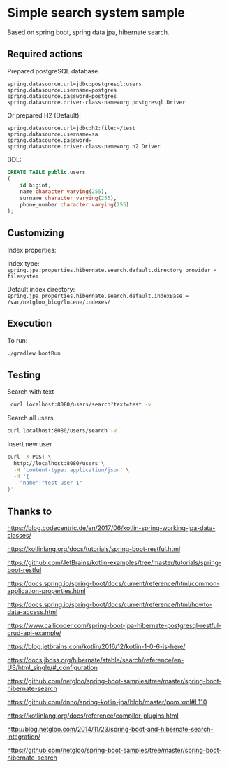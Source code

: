 # Simple search system sample
Based on spring boot, spring data jpa, hibernate search.

## Required actions
Prepared postgreSQL database.
```
spring.datasource.url=jdbc:postgresql:users
spring.datasource.username=postgres
spring.datasource.password=postgres
spring.datasource.driver-class-name=org.postgresql.Driver
```

Or prepared H2 (Default):
```
spring.datasource.url=jdbc:h2:file:~/test
spring.datasource.username=sa
spring.datasource.password=
spring.datasource.driver-class-name=org.h2.Driver
```

DDL:
```sql
CREATE TABLE public.users
(
    id bigint,
    name character varying(255),
    surname character varying(255),
    phone_number character varying(255)
);
```

## Customizing
Index properties:

Index type: `spring.jpa.properties.hibernate.search.default.directory_provider = filesystem`

Default index directory: `spring.jpa.properties.hibernate.search.default.indexBase = /var/netgloo_blog/lucene/indexes/`

## Execution
To run:
```bash
./gradlew bootRun
```

## Testing
Search with text
```bash
 curl localhost:8080/users/search?text=test -v
```

Search all users
```bash
curl localhost:8080/users/search -v
```

Insert new user
```bash
curl -X POST \
  http://localhost:8080/users \
  -H 'content-type: application/json' \
  -d '{
	"name":"test-user-1"
}'
```


## Thanks to
https://blog.codecentric.de/en/2017/06/kotlin-spring-working-jpa-data-classes/

https://kotlinlang.org/docs/tutorials/spring-boot-restful.html

https://github.com/JetBrains/kotlin-examples/tree/master/tutorials/spring-boot-restful

https://docs.spring.io/spring-boot/docs/current/reference/html/common-application-properties.html

https://docs.spring.io/spring-boot/docs/current/reference/html/howto-data-access.html

https://www.callicoder.com/spring-boot-jpa-hibernate-postgresql-restful-crud-api-example/

https://blog.jetbrains.com/kotlin/2016/12/kotlin-1-0-6-is-here/

https://docs.jboss.org/hibernate/stable/search/reference/en-US/html_single/#_configuration

https://github.com/netgloo/spring-boot-samples/tree/master/spring-boot-hibernate-search

https://github.com/dnno/spring-kotlin-jpa/blob/master/pom.xml#L110

https://kotlinlang.org/docs/reference/compiler-plugins.html

http://blog.netgloo.com/2014/11/23/spring-boot-and-hibernate-search-integration/

https://github.com/netgloo/spring-boot-samples/tree/master/spring-boot-hibernate-search